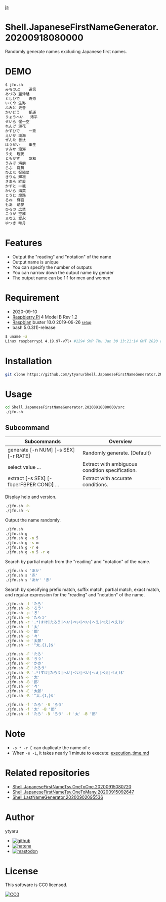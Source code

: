 [ja](./README.ja.md)

# Shell.JapaneseFirstNameGenerator.20200918080000

Randomly generate names excluding Japanese first names.

# DEMO

```sh
$ jfn.sh
みちのぶ	道信
あづみ	亜津魅
としひで	寿秀
いくや	生弥
ふみと	史音
かいどう	凱道
りょうへい	澪平
せいら	惺一空
れんげ	漣花
かずひで	一秀
えいか	瑛海
ぜんた	善汰
ほうせい	峯生
すみか	澄海
りえ	理愛
ともかず	友和
うみほ	海朋
らぶ	羅舞
ひよな	妃陽菜
きりん	輝凛
きあら	絆愛
かずと	一颯
かいら	海萊
とうじ	燈路
るね	輝音
もあ	萌夢
ひろの	広埜
こうが	空雅
まなえ	愛永
ゆつき	唯月
```

# Features

* Output the "reading" and "notation" of the name
* Output name is unique
* You can specify the number of outputs
* You can narrow down the output name by gender
* The output name can be 1:1 for men and women

# Requirement

* <time datetime="2020-09-10T18:08:51+0900">2020-09-10</time>
* [Raspbierry Pi](https://ja.wikipedia.org/wiki/Raspberry_Pi) 4 Model B Rev 1.2
* [Raspbian](https://ja.wikipedia.org/wiki/Raspbian) buster 10.0 2019-09-26 <small>[setup](http://ytyaru.hatenablog.com/entry/2019/12/25/222222)</small>
* bash 5.0.3(1)-release

```sh
$ uname -a
Linux raspberrypi 4.19.97-v7l+ #1294 SMP Thu Jan 30 13:21:14 GMT 2020 armv7l GNU/Linux
```

# Installation

```sh
git clone https://github.com/ytyaru/Shell.JapaneseFirstNameGenerator.20200918080000
```

# Usage

```sh
cd Shell.JapaneseFirstNameGenerator.20200918080000/src
./jfn.sh
```

## Subcommand

Subcommands|Overview
-----------|--------
generate [-n NUM] [-s SEX] [-r RATE]|Randomly generate. (Default)
select value ... |Extract with ambiguous condition specification.
extract [-s SEX] [-fbperFBPER COND] ...|Extract with accurate conditions.

Display help and version.

```sh
./jfn.sh -h
./jfn.sh -v
```

Output the name randomly.

```sh
./jfn.sh
./jfn.sh g
./jfn.sh g -n 5
./jfn.sh g -s m
./jfn.sh g -r e
./jfn.sh g -n 5 -r e
```

Search by partial match from the "reading" and "notation" of the name.

```sh
./jfn.sh s 'あか'
./jfn.sh s '赤'
./jfn.sh s 'あか' '赤'
```

Search by specifying prefix match, suffix match, partial match, exact match, and regular expression for the "reading" and "notation" of the name.

```sh
./jfn.sh -f 'たろ'
./jfn.sh -b 'ろう'
./jfn.sh -p 'ろ'
./jfn.sh -e 'たろう'
./jfn.sh -r '.*(すけ|たろう|へい|べい|ぺい|へえ|べえ|ぺえ)$'
./jfn.sh -f '太'
./jfn.sh -b '郎'
./jfn.sh -p '々'
./jfn.sh -e '太郎'
./jfn.sh -r '^太.{1,}$'

./jfn.sh -F 'たろ'
./jfn.sh -B 'ろう'
./jfn.sh -P 'かさ'
./jfn.sh -E 'たろう'
./jfn.sh -R '.*(すけ|たろう|へい|べい|ぺい|へえ|べえ|ぺえ)$'
./jfn.sh -F '太'
./jfn.sh -B '郎'
./jfn.sh -P '々'
./jfn.sh -E '太郎'
./jfn.sh -R '^太.{1,}$'

./jfn.sh -f 'たろ' -B 'ろう'
./jfn.sh -f '太' -B '郎'
./jfn.sh -f 'たろ' -B 'ろう' -f '太' -B '郎'
```

# Note

* `-s * -r E` can duplicate the name of `c`
* When `-n -1`, it takes nearly 1 minute to execute: [execution_time.md](https://raw.githubusercontent.com/ytyaru/Shell.JapaneseFirstNameGenerator.20200918080000/master/note/execution_time.md)

# Related repositories

* [Shell.JapaneseFirstNameTsv.OneToOne.20200915080720](https://github.com/ytyaru/Shell.JapaneseFirstNameTsv.OneToOne.20200915080720)
* [Shell.JapaneseFirstNameTsv.OneToMany.20200915092647](https://github.com/ytyaru/Shell.JapaneseFirstNameTsv.OneToMany.20200915092647)
* [Shell.LastNameGenerator.20200902095536](https://github.com/ytyaru/Shell.LastNameGenerator.20200902095536)

# Author

ytyaru

* [![github](http://www.google.com/s2/favicons?domain=github.com)](https://github.com/ytyaru "github")
* [![hatena](http://www.google.com/s2/favicons?domain=www.hatena.ne.jp)](http://ytyaru.hatenablog.com/ytyaru "hatena")
* [![mastodon](http://www.google.com/s2/favicons?domain=mstdn.jp)](https://mstdn.jp/web/accounts/233143 "mastdon")

# License

This software is CC0 licensed.

[![CC0](http://i.creativecommons.org/p/zero/1.0/88x31.png "CC0")](http://creativecommons.org/publicdomain/zero/1.0/deed.en)

